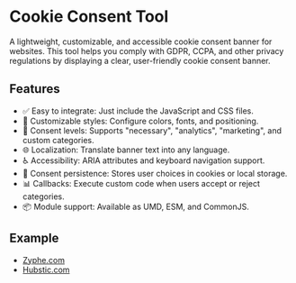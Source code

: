 # Cookie Consent Tool

A lightweight, customizable, and accessible cookie consent banner for websites. This tool helps you comply with GDPR, CCPA, and other privacy regulations by displaying a clear, user-friendly cookie consent banner.

## Features

- ✅ Easy to integrate: Just include the JavaScript and CSS files.
- 🎨 Customizable styles: Configure colors, fonts, and positioning.
- 📜 Consent levels: Supports "necessary", "analytics", "marketing", and custom categories.
- 🌐 Localization: Translate banner text into any language.
- ♿ Accessibility: ARIA attributes and keyboard navigation support.
- 🔄 Consent persistence: Stores user choices in cookies or local storage.
- 📊 Callbacks: Execute custom code when users accept or reject categories.
- 📦 Module support: Available as UMD, ESM, and CommonJS.

## Example
- [Zyphe.com](https://www.zyphe.com)
- [Hubstic.com](https://www.hubstic.com)
